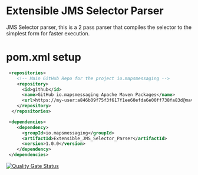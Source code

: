 # Extensible JMS Selector Parser
JMS Selector parser, this is a 2 pass parser that compiles the selector to the simplest form for faster execution.



# pom.xml setup

``` xml
 <repositories>
    <!-- Main GitHub Repo for the project io.mapsmessaging -->
    <repository>
      <id>github</id>
      <name>GitHub io.mapsmessaging Apache Maven Packages</name>
      <url>https://my-user:a846b09f75f3f617f1ee60efda6e00ff738fa83d@maven.pkg.github.com/Maps-Messaging</url>
    </repository>
  </repositories>

 <dependencies>    
    <dependency>
      <groupId>io.mapsmessaging</groupId>
      <artifactId>Extensible_JMS_Selector_Parser</artifactId>
      <version>1.0.0</version>
    </dependency>
 </dependencies>    
```    
    



[![Quality Gate Status](https://sonarcloud.io/api/project_badges/measure?project=Maps-Messaging_jms_selector&metric=alert_status)](https://sonarcloud.io/dashboard?id=Maps-Messaging_jms_selector)
